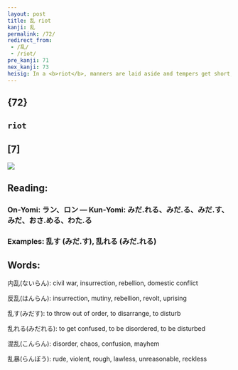 ```yaml
---
layout: post
title: 乱 riot
kanji: 乱
permalink: /72/
redirect_from:
 - /乱/
 - /riot/
pre_kanji: 71
nex_kanji: 73
heisig: In a <b>riot</b>, manners are laid aside and tempers get short, even in so courtesy-conscious a land as Japan. This kanji shows what happens to a <b>rioting</b> <i>tongue</i>: it gets "barbed" like a <i>fishhook</i>, and sets to attacking the opposition, to <i>hook</i> them as it were.
---
```


## {72}

## `riot`

## [7]

<div class="stroke"><img src="E4B9B1.png" /></div>

## Reading:

### On-Yomi: ラン、ロン &mdash; Kun-Yomi: みだ.れる、みだ.る、みだ.す、みだ、おさ.める、わた.る

### Examples: 乱す (みだ.す), 乱れる (みだ.れる)

## Words:

内乱(ないらん): civil war, insurrection, rebellion, domestic conflict

反乱(はんらん): insurrection, mutiny, rebellion, revolt, uprising

乱す(みだす): to throw out of order, to disarrange, to disturb

乱れる(みだれる): to get confused, to be disordered, to be disturbed

混乱(こんらん): disorder, chaos, confusion, mayhem

乱暴(らんぼう): rude, violent, rough, lawless, unreasonable, reckless

